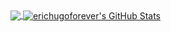 
<a href="https://github.com/erichugoforever">
  <img align="center" src="https://github-readme-stats.vercel.app/api/top-langs/?username=ericdennisforever&hide=java,html,tex&title_color=ffffff&text_color=c9cacc&icon_color=2bbc8a&bg_color=1d1f21&langs_count=3" />
</a>
<a href="https://github.com/erichugoforever">
  <img align="center" src="https://github-readme-stats.vercel.app/api?username=ericdennisforever&show_icons=true&line_height=27&count_private=true&title_color=ffffff&text_color=c9cacc&icon_color=2bbc8a&bg_color=1d1f21" alt="erichugoforever's GitHub Stats" />
</a>
